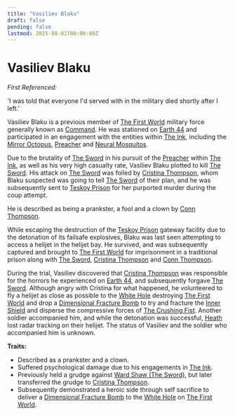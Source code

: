 ```yaml
---
title: "Vasiliev Blaku"
draft: false
pending: false
lastmod: 2025-08-01T00:00:00Z
---
```


# Vasiliev Blaku

*First Referenced:*

'I was told that everyone I'd served with in the military died shortly after I left.'

Vasiliev Blaku is a previous member of [The First World](/worlds/the-first-world) military force generally known as [Command](/entities/command). He was stationed on [Earth 44](/worlds/earth-44) and participated in an engagement with the entities within [The Ink](/entities/the-ink), including the [Mirror Octopus](/entities/mirror-octopus), [Preacher](/entities/preacher) and [Neural Mosquitos](/entities/neural-mosquito).

Due to the brutality of [The Sword](/people/ward-shaw-the-sword) in his pursuit of the [Preacher](/entities/preacher) within [The Ink](/entities/the-ink), as well as his very high casualty rate, Vasiliev Blaku plotted to kill [The Sword](/people/ward-shaw-the-sword). His attack on [The Sword](/people/ward-shaw-the-sword) was foiled by [Cristina Thompson](/people/cristina-thompson), whom Blaku suspected was going to tell [The Sword](/people/ward-shaw-the-sword) of their plan, and he was subsequently sent to [Teskoy Prison](/entities/teskoy-prison) for her purported murder during the coup attempt.

He is described as being a prankster, a fool and a clown by [Conn Thompson](/people/conn-thompson).

While escaping the destruction of the [Teskoy Prison](/entities/teskoy-prison) gateway facility due to the detonation of its failsafe explosives, Blaku was last seen attempting to access a helijet in the helijet bay. He survived, and was subsequently captured and brought to [The First World](/worlds/the-first-world) for imprisonment in a traditional prison along with [The Sword](/people/ward-shaw-the-sword), [Cristina Thompson](/people/cristina-thompson) and [Conn Thompson](/people/conn-thompson).

During the trial, Vasiliev discovered that [Cristina Thompson](/people/cristina-thompson) was responsible for the horrors he experienced on [Earth 44](/worlds/earth-44), and subsequently forgave [The Sword](/people/ward-shaw-the-sword). Although angry with Cristina for what happened, he volunteered to fly a helijet as close as possible to the [White Hole](/entities/white-hole) destroying [The First World](/worlds/the-first-world) and drop a [Dimensional Fracture Bomb](/devices/dimensional-fracture-bomb) to try and fracture the [Inner Shield](/entities/inner-shield) and disperse the compressive forces of [The Crushing Fist](/entities/the-crushing-fist). Another soldier accompanied him, and while the detonation was successful, [Heath](/people/heath) lost radar tracking on their helijet. The status of Vasiliev and the soldier who accompanied him is unknown.

**Traits:**
- Described as a prankster and a clown.
- Suffered psychological damage due to his engagements in [The Ink](/entities/the-ink).
- Previously held a grudge against [Ward Shaw (The Sword)](/people/ward-shaw-the-sword), but later transferred the grudge to [Cristina Thompson](/people/cristina-thompson).
- Subsequently demonstrated a heroic side through self sacrifice to deliver a [Dimensional Fracture Bomb](/devices/dimensional-fracture-bomb) to the [White Hole](/entities/white-hole) on [The First World](/worlds/the-first-world).
